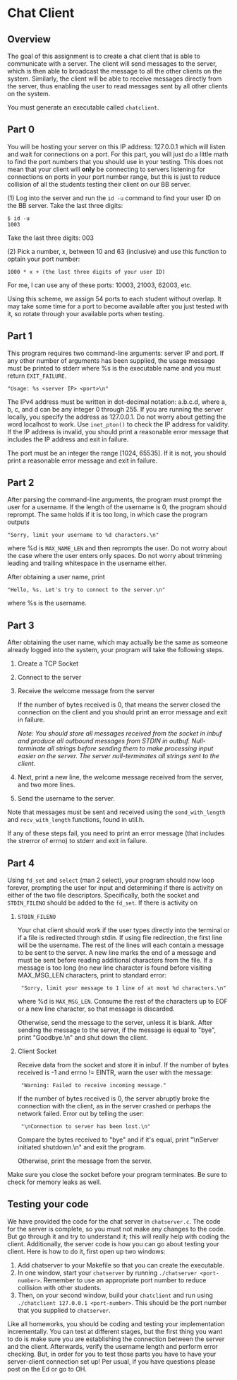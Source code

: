 # Chat Client

## Overview

The goal of this assignment is to create a chat client that is able to communicate
with a server. The client will send messages to the server, which is then able to
broadcast the message to all the other clients on the system. Similarly, the
client will be able to receive messages directly from the server, thus enabling
the user to read messages sent by all other clients on the system. 

You must generate an executable called `chatclient`.
## Part 0

You will be hosting your server on this IP address: 127.0.0.1 which will listen and wait for connections on a port. For this part, you will just do a little math to find the port numbers that you should use in your testing. This does not mean that your client will **only** be connecting to servers listening for connections on ports in your port number range, but this is just to reduce collision of all the students testing their client on our BB server. 

(1) Log into the server and run the `id -u` command to find your user ID on the BB server. Take the last three digits:
```
$ id -u
1003
```
Take the last three digits: 003

(2) Pick a number, x, between 10 and 63 (inclusive) and use this function to optain your port number: 

`1000 * x + (the last three digits of your user ID)`

For me, I can use any of these ports: 10003, 21003, 62003, etc.
    
Using this scheme, we assign 54 ports to each student without overlap. It may take some time for a port to become available after you just tested with it, so rotate through your available ports when testing. 


## Part 1 

This program requires two command-line arguments: server IP and port. If any other number of arguments has been supplied, the usage message must be printed 
to stderr where %s is the executable name and you must return `EXIT_FAILURE`.

    "Usage: %s <server IP> <port>\n"

The IPv4 address must be written in dot-decimal notation: a.b.c.d, where
a, b, c, and d can be any integer 0 through 255. If you are running the server
locally, you specify the address as 127.0.0.1. Do not worry about getting the word
localhost to work. Use `inet_pton()` to check the IP address for validity. If
the IP address is invalid, you should print a reasonable error message 
that includes the IP address and exit in failure.

The port must be an integer the range [1024, 65535]. If it is not, you should
print a reasonable error message and exit in failure.

## Part 2
After parsing the command-line arguments, the program must prompt the user for a username.
If the length of the username is 0, the program should reprompt. The same holds if it
is too long, in which case the program outputs

    "Sorry, limit your username to %d characters.\n"

where %d is `MAX_NAME_LEN` and then reprompts the user. Do not worry about the case where
the user enters only spaces. Do not worry about trimming leading and trailing whitespace
in the username either.

After obtaining a user name, print

    "Hello, %s. Let's try to connect to the server.\n"

where %s is the username.

## Part 3

After obtaining the user name, which may actually be the same as someone already logged into the system, 
your program will take the following steps.

1. Create a TCP Socket
2. Connect to the server
3. Receive the welcome message from the server

    If the number of bytes received is 0, that means the server closed
    the connection on the client and you should print an error message and exit in failure.

    *Note: You should store all messages received from the socket in
    inbuf and produce all outbound messages from STDIN in outbuf. Null-terminate all strings
    before sending them to make processing input easier on the server. The server null-terminates
    all strings sent to the client.*

4. Next, print a new line, the welcome message received from the server, and two more lines.

5. Send the username to the server.

Note that messages must be sent and received using the `send_with_length` and `recv_with_length` functions, found in util.h.

If any of these steps fail, you need to print an error message (that includes the strerror of errno) 
to stderr and exit in failure.

## Part 4

Using `fd_set` and `select` (man 2 select), your program should now loop forever, 
prompting the user for input and determining if there is activity on either of the two
file descriptors. Specifically, both the socket and `STDIN_FILENO` should be
added to the `fd_set`. If there is activity on

1. `STDIN_FILENO`

    Your chat client should work if the user types directly into the terminal or if a file is redirected
    through stdin. If using file redirection, the first line will be the username. The rest of the lines
    will each contain a message to be sent to the server. A new line marks the end of a message and must
    be sent before reading additional characters from the file. If a message is too long (no new line
    character is found before visiting MAX_MSG_LEN characters, print to standard error:

        "Sorry, limit your message to 1 line of at most %d characters.\n"
    
    where %d is `MAX_MSG_LEN`. Consume the rest of the characters up to EOF or a new line character, so that
    message is discarded.

    Otherwise, send the message to the server, unless it is blank. After sending the message to the server, if the message is equal to "bye", print "Goodbye.\n" and shut down the client. 

3. Client Socket

    Receive data from the socket and store it in inbuf. If the number
    of bytes received is -1 and errno != EINTR, warn the user with the message:

        "Warning: Failed to receive incoming message."
    
    If the number of bytes received is 0, the server abruptly broke the 
    connection with the client, as in the server crashed or perhaps the network failed.
    Error out by telling the user:

        "\nConnection to server has been lost.\n"

    Compare the bytes received to "bye" and if it's equal, print "\nServer initiated shutdown.\n" and exit the program.

    Otherwise, print the message from the server.

Make sure you close the socket before your program terminates. Be
sure to check for memory leaks as well.

## Testing your code

We have provided the code for the chat server in `chatserver.c`. The code for the server is complete, so you must not make any changes to the code. But go through it and try to understand it; this will really help with coding the client. Additionally, the server code is how you can go about testing your client. Here is how to do it, first open up two windows: 

1. Add chatserver to your Makefile so that you can create the executable.
2. In one window, start your `chatserver` by running `./chatserver <port-number>`. Remember to use an appropriate port number to reduce collision with other students. 
3. Then, on your second window, build your `chatclient` and run using `./chatclient 127.0.0.1 <port-number>`. This should be the port number that you supplied to `chatserver`. 

Like all homeworks, you should be coding and testing your implementation incrementally. You can test at different stages, but the first thing you want to do is make sure you are establishing the connection between the server and the client. Afterwards, verify the username length and perform error checking. But, in order for you to test those parts you have to have your server-client connection set up! Per usual, if you have questions please post on the Ed or go to OH. 
